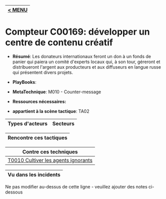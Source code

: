 |[< MENU](../README.md)|
|---|
# Compteur C00169: développer un centre de contenu créatif

* **Résumé**: Les donateurs internationaux feront un don à un fonds de panier qui paiera un comité d'experts locaux qui, à son tour, géreront et distribueront l'argent aux producteurs et aux diffuseurs en langue russe qui présentent divers projets.

* **PlayBooks**:

* **MetaTechnique**: M010 - Counter-message

* **Ressources nécessaires:**

* **appartient à la scène tactique**: TA02


|Types d'acteurs |Secteurs |
|----------- |------- |



|Rencontre ces tactiques |
|---------------------- |



|Contre ces techniques |
|------------------------- |
|[T0010 Cultiver les agents ignorants](../../generated_pages/techniques/T0010.md) |



|Vu dans les incidents |
|----------------- |


Ne pas modifier au-dessus de cette ligne - veuillez ajouter des notes ci-dessous